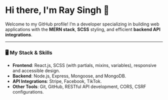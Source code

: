 # Hi there, I'm Ray Singh 👋

Welcome to my GitHub profile! I’m a developer specializing in building web applications with the **MERN stack**, **SCSS** styling, and efficient **backend API integrations**.

---

### 🖥️ My Stack & Skills

- **Frontend**: React.js, SCSS (with partials, mixins, variables), responsive and accessible design.
- **Backend**: Node.js, Express, Mongoose, and MongoDB.
- **API Integrations**: Stripe, Facebook, TikTok.
- **Other Tools**: Git, GitHub, RESTful API development, CORS, CSRF configurations.

